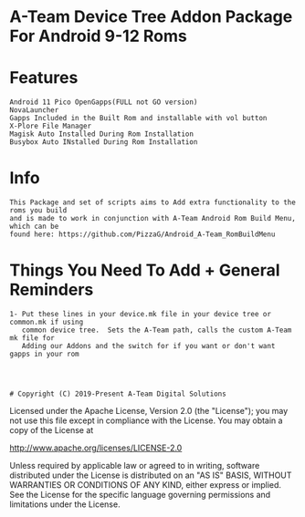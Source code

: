 # A-Team Device Tree Addon Package For Android 9-12 Roms


# Features
```
Android 11 Pico OpenGapps(FULL not GO version)
NovaLauncher
Gapps Included in the Built Rom and installable with vol button
X-Plore File Manager
Magisk Auto Installed During Rom Installation
Busybox Auto INstalled During Rom Installation
```


# Info
```
This Package and set of scripts aims to Add extra functionality to the roms you build 
and is made to work in conjunction with A-Team Android Rom Build Menu, which can be 
found here: https://github.com/PizzaG/Android_A-Team_RomBuildMenu
```


# Things You Need To Add + General Reminders
```
1- Put these lines in your device.mk file in your device tree or common.mk if using 
   common device tree.  Sets the A-Team path, calls the custom A-Team mk file for 
   Adding our Addons and the switch for if you want or don't want gapps in your rom
```
```

```




```


# Copyright (C) 2019-Present A-Team Digital Solutions
```
Licensed under the Apache License, Version 2.0 (the "License");
you may not use this file except in compliance with the License.
You may obtain a copy of the License at

http://www.apache.org/licenses/LICENSE-2.0

Unless required by applicable law or agreed to in writing, software
distributed under the License is distributed on an "AS IS" BASIS,
WITHOUT WARRANTIES OR CONDITIONS OF ANY KIND, either express or implied.
See the License for the specific language governing permissions and
limitations under the License.
